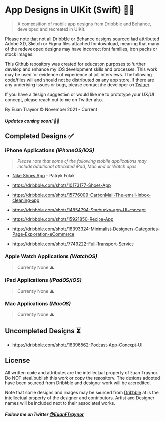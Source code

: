 # App Designs in UIKit (Swift) 🚀🎨
> A composition of mobile app designs from Dribbble and Behance, developed and recreated in UIKit.

Please note that not all Dribbble or Behance designs sourced had attributed Adobe XD, Sketch or Figma files attached for download, meaning that many of the redeveloped designs may have incorrect font families, icon packs or stock images. 

This Github repository was created for education purposes to further develop and enhance my iOS development skills and processes. This work may be used for evidence of experience at job interviews. The following code/files will and should not be distributed on any app store. If there are any underlying issues or bugs, please contact the developer on [Twitter](https://twitter.com/EuanFTraynor).

If you have a design suggestion or would like me to prototype your UX/UI concept, please reach out to me on Twitter also.

By Euan Traynor © November 2021 - Current

##### Updates coming soon! 🥳🎉

## Completed Designs ✅

### iPhone Applications *(iPhoneOS/iOS)*
> *Please note that some of the following mobile applications may include additional attributed iPad, Mac and or Watch apps*
- [Nike Shoes App](https://github.com/efalloon/Swift-Designs/tree/main/apps/Nike%20Shoe%20App) - Patryk Polak 

- https://dribbble.com/shots/10173177-Shoes-App
- https://dribbble.com/shots/15776009-CarbonMail-The-email-inbox-cleaning-app
- https://dribbble.com/shots/14854794-Starbucks-app-UI-concept
- https://dribbble.com/shots/15921850-Recipe-App
- https://dribbble.com/shots/16393324-Minimalist-Designers-Categories-Page-Exploration-eCommerce
- https://dribbble.com/shots/7749222-Full-Transport-Service

### Apple Watch Applications *(WatchOS)*
> Currently None ⚠️

### iPad Applications *(iPadOS/iOS)*
> Currently None ⚠️

### Mac Applications *(MacOS)* 
> Currently None ⚠️

## Uncompleted Designs ⏳
- https://dribbble.com/shots/16396562-Podcast-App-Concept-UI

## License
All written code and attributes are the intellectual property of Euan Traynor. Do NOT steal/publish this work or copy the repository. The designs adopted have been sourced from Dribbble and designer work will be accredited.

Note that some designs and images may be sourced from [Dribbble](https://dribbble.com/) at is the intellectual property of the designer and contributors. Artist and Designer names will be included next to their associated works.

##### Follow me on Twitter [@EuanFTraynor](https://twitter.com/EuanFTraynor)
